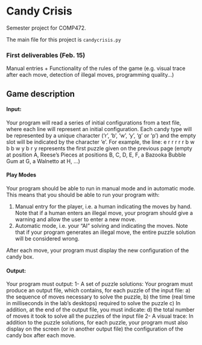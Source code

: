 # Candy Crisis
Semester project for COMP472.

The main file for this project is `candycrisis.py`

### First deliverables (Feb. 15)
Manual entries + Functionality of the rules of the game
(e.g. visual trace after each move, detection of illegal moves, programming quality…) 

## Game description 
#### Input:
Your program will read a series of initial configurations from a text file, where each line will represent an initial configuration. Each candy type will be represented by a unique character (‘r’, ‘b’, ‘w’, ‘y’, ‘g’ or ‘p’) and the empty slot will be indicated by the character ‘e’. For example, the line:
e r r r r r b w b b w y b r y represents the first puzzle given on the previous page
(empty at position A, Reese’s Pieces at positions B, C, D, E, F,
a Bazooka Bubble Gum at G, a Walnetto at H, ...)

#### Play Modes
Your program should be able to run in manual mode and in automatic mode. This means that you should be able to run your program with:
1. Manual entry for the player, i.e. a human indicating the moves by hand.
  Note that if a human enters an illegal move, your program should give a warning and allow the user to enter a new move.
2. Automatic mode, i.e. your “AI” solving and indicating the moves.
  Note that if your program generates an illegal move, the entire puzzle solution will be considered wrong.

After each move, your program must display the new configuration of the candy box.

#### Output:
Your program must output:
1- A set of puzzle solutions: Your program must produce an output file, which contains, for each puzzle of the input file:
a) the sequence of moves necessary to solve the puzzle,
b) the time (real time in milliseconds in the lab’s desktops) required to solve the puzzle
c) In addition, at the end of the output file, you must indicate:
d) the total number of moves it took to solve all the puzzles of the input file
2- A visual trace: In addition to the puzzle solutions, for each puzzle, your program must also display on the screen (or
in another output file) the configuration of the candy box after each move. 